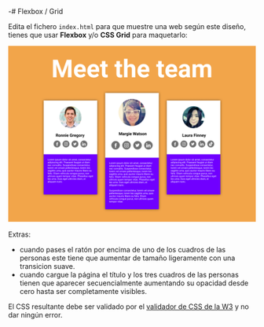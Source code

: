 -# Flexbox / Grid

Edita el fichero `index.html` para que muestre una web según este diseño, tienes que usar **Flexbox** y/o **CSS Grid** para maquetarlo:

![Versión escritorio](./flexbox-grid.png)

Extras:

- cuando pases el ratón por encima de uno de los cuadros de las personas este tiene que aumentar de tamaño ligeramente con una transicion suave.
- cuando cargue la página el título y los tres cuadros de las personas tienen que aparecer secuencialmente aumentando su opacidad desde cero hasta ser completamente visibles.

El CSS resultante debe ser validado por el [validador de CSS de la W3](https://jigsaw.w3.org/css-validator/#validate_by_input) y no dar ningún error.
